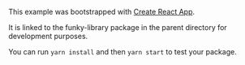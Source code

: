 This example was bootstrapped with [Create React App](https://github.com/facebook/create-react-app).

It is linked to the funky-library package in the parent directory for development purposes.

You can run `yarn install` and then `yarn start` to test your package.
